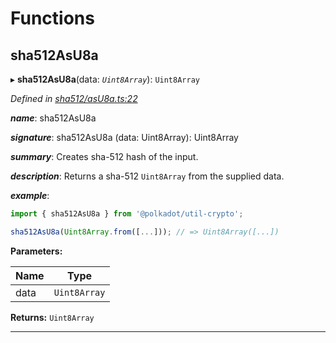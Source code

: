 

# Functions

<a id="sha512asu8a"></a>

##  sha512AsU8a

▸ **sha512AsU8a**(data: *`Uint8Array`*): `Uint8Array`

*Defined in [sha512/asU8a.ts:22](https://github.com/polkadot-js/common/blob/74744e6/packages/util-crypto/src/sha512/asU8a.ts#L22)*

*__name__*: sha512AsU8a

*__signature__*: sha512AsU8a (data: Uint8Array): Uint8Array

*__summary__*: Creates sha-512 hash of the input.

*__description__*: Returns a sha-512 `Uint8Array` from the supplied data.

*__example__*:   

```javascript
import { sha512AsU8a } from '@polkadot/util-crypto';

sha512AsU8a(Uint8Array.from([...])); // => Uint8Array([...])
```

**Parameters:**

| Name | Type |
| ------ | ------ |
| data | `Uint8Array` |

**Returns:** `Uint8Array`

___

